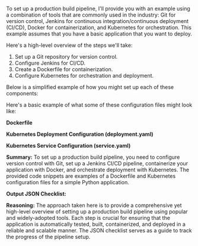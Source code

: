 To set up a production build pipeline, I'll provide you with an example using a combination of tools that are commonly used in the industry: Git for version control, Jenkins for continuous integration/continuous deployment (CI/CD), Docker for containerization, and Kubernetes for orchestration. This example assumes that you have a basic application that you want to deploy.

Here's a high-level overview of the steps we'll take:

1. Set up a Git repository for version control.
2. Configure Jenkins for CI/CD.
3. Create a Dockerfile for containerization.
4. Configure Kubernetes for orchestration and deployment.

Below is a simplified example of how you might set up each of these components:


Here's a basic example of what some of these configuration files might look like:

**Dockerfile**

**Kubernetes Deployment Configuration (deployment.yaml)**

**Kubernetes Service Configuration (service.yaml)**

**Summary:**
To set up a production build pipeline, you need to configure version control with Git, set up a Jenkins CI/CD pipeline, containerize your application with Docker, and orchestrate deployment with Kubernetes. The provided code snippets are examples of a Dockerfile and Kubernetes configuration files for a simple Python application.

**Output JSON Checklist:**

**Reasoning:**
The approach taken here is to provide a comprehensive yet high-level overview of setting up a production build pipeline using popular and widely-adopted tools. Each step is crucial for ensuring that the application is automatically tested, built, containerized, and deployed in a reliable and scalable manner. The JSON checklist serves as a guide to track the progress of the pipeline setup.